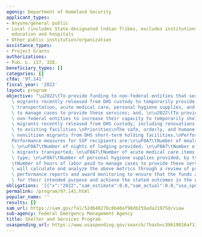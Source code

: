 ```yaml
---
agency: Department of Homeland Security
applicant_types:
- Anyone/general public
- Local (includes State-designated lndian Tribes, excludes institutions of higher
  education and hospitals
- Other public institution/organization
assistance_types:
- Project Grants
authorizations:
- Pub. L. 117, 328.
beneficiary_types: []
categories: []
cfda: '97.141'
fiscal_year: '2022'
layout: program
objective: "\u2022\tTo provide funding to non-federal entities that serve noncitizen\
  \ migrants recently released from DHS custody to temporarily provide shelter, food,\
  \ transportation, acute medical care, personal hygiene supplies, and labor necessary\
  \ to manage cases to provide these services; and, \n\u2022\tTo provide funding to\
  \ non-federal entities to increase their capacity to temporarily shelter noncitizen\
  \ migrants recently released from DHS custody, including renovations and modifications\
  \ to existing facilities.\nPriorities\nThe safe, orderly, and humane release of\
  \ noncitizen migrants from DHS short-term holding facilities.\nPerformance Measures\n\
  Performance measures for SSP recipients are:\n\uF0A7\tNumber of meals provided;\
  \ \n\uF0A7\tNumber of nights of lodging provided; \n\uF0A7\tNumber of noncitizen\
  \ migrants transported; \n\uF0A7\tNumber of acute medical care items provided, by\
  \ type; \n\uF0A7\tNumber of personal hygiene supplies provided, by type; and \n\uF0A7\
  \tNumber of hours of labor paid to manage cases to provide these services.\n\nFEMA\
  \ will calculate and analyze the above metrics through a review of programmatic\
  \ performance reports and award monitoring to ensure that the funds are expended\
  \ for their intended purpose and achieve the stated outcomes in the grant application."
obligations: '[{"x":"2022","sam_estimate":0.0,"sam_actual":0.0,"usa_spending_actual":0.0},{"x":"2023","sam_estimate":363800000.0,"sam_actual":0.0,"usa_spending_actual":0.0},{"x":"2024","sam_estimate":8000000000.0,"sam_actual":0.0,"usa_spending_actual":0.0}]'
permalink: /program/97.141.html
popular_name: ''
results: []
sam_url: https://sam.gov/fal/52d64827bc8b40af98db259ada21975d/view
sub-agency: Federal Emergency Management Agency
title: Shelter and Services Program
usaspending_url: https://www.usaspending.gov/search/?hash=c39619016af1309383251252d87ab897
---
```

